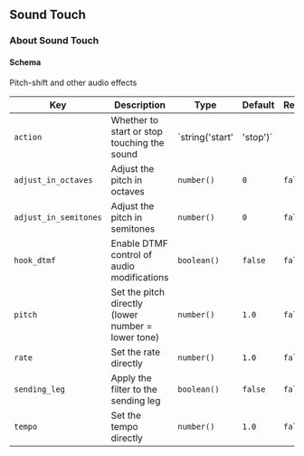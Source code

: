 ## Sound Touch

### About Sound Touch

#### Schema

Pitch-shift and other audio effects



Key | Description | Type | Default | Required
--- | ----------- | ---- | ------- | --------
`action` | Whether to start or stop touching the sound | `string('start' | 'stop')` |   | `false`
`adjust_in_octaves` | Adjust the pitch in octaves | `number()` | `0` | `false`
`adjust_in_semitones` | Adjust the pitch in semitones | `number()` | `0` | `false`
`hook_dtmf` | Enable DTMF control of audio modifications | `boolean()` | `false` | `false`
`pitch` | Set the pitch directly (lower number = lower tone) | `number()` | `1.0` | `false`
`rate` | Set the rate directly | `number()` | `1.0` | `false`
`sending_leg` | Apply the filter to the sending leg | `boolean()` | `false` | `false`
`tempo` | Set the tempo directly | `number()` | `1.0` | `false`



